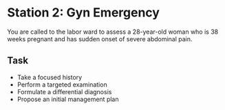 # Station 2: Gyn Emergency

You are called to the labor ward to assess a 28-year-old woman who is 38 weeks pregnant and has sudden onset of severe abdominal pain.

## Task
- Take a focused history
- Perform a targeted examination
- Formulate a differential diagnosis
- Propose an initial management plan
